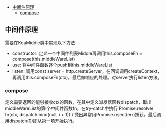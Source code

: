 <!-- TOC -->

- [中间件原理](#中间件原理)
  - [compose](#compose)

<!-- /TOC -->

## 中间件原理
需要在KoaMiddle类中实现以下方法
* constructor: 定义一个中间件列表Middle再调用this.composeFn = compose(this.middleWareList)
* use: 将中间件函数逐个push到this.middleWareList
* listen: 调用const server = http.createServer，在回调调用createContext，再调用this.composeFn(ctx)，最后做响应的处理。对server执行listen方法。

### compose
定义需要返回的能够接收ctx的函数，在其中定义派发器函数dispatch，取出middleWareList的第i个中间件函数fn，在try-catch中执行
Promise.resolve(
  fn(ctx, dispatch.bind(null, i + 1))
)
抛出异常用Promise.reject(err)捕获。最后调用dispatch(0)即从第一项开始执行。
